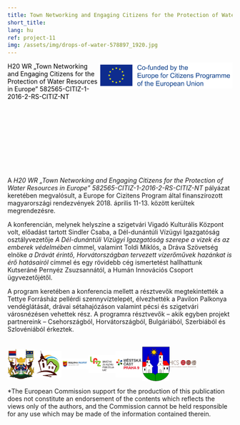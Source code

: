 ```yaml
---
title: Town Networking and Engaging Citizens for the Protection of Water Resources in Europe
short_title: 
lang: hu
ref: project-11
img: /assets/img/drops-of-water-578897_1920.jpg
---
```

<header style="background-image: none; height: 200px; color: black; text-shadow: none; text-align: left; min-height: 200px;">
<img src="/assets/img/EU-Co-Funded.jpg" alt="Eu Co funded" style="width: 300px; float: right;">
H20 WR „Town Networking and Engaging Citizens
for the Protection of Water Resources in Europe”
582565-CITIZ-1-2016-2-RS-CITIZ-NT
</header>

A _H20 WR „Town Networking and Engaging Citizens for the Protection of Water Resources in Europe” 582565-CITIZ-1-2016-2-RS-CITIZ-NT_ pályázat keretében megvalósult, a Europe for Cizitens Program által finanszírozott magyarországi rendezvények 2018\. április 11-13\. között kerültek megrendezésre.

A konferencián, melynek helyszíne a szigetvári Vigadó Kulturális Központ volt, előadást tartott Sindler Csaba, a Dél-dunántúli Vízügyi Igazgatóság osztályvezetője _A Dél-dunántúli Vízügyi Igazgatóság szerepe a vizek és az emberek védelmében_ címmel, valamint Toldi Miklós, a Dráva Szövetség elnöke _a Drávát érintő, Horvátországban tervezett vízerőművek hazánkat is érő hatásairól_ címmel és egy rövidebb cég ismertetést hallhattunk Kutseráné Pernyéz Zsuzsannától, a Humán Innovációs Csoport ügyvezetőjétől.

A program keretében a konferencia mellett a résztvevők megtekintették a Tettye Forrásház pellérdi szennyvíztelepét, élvezhették a Pavilon Palkonya vendéglátását, drávai sétahajózáson valamint pécsi és szigetvári városnézésen vehettek rész. A programra résztvevők – akik egyben projekt partnereink – Csehországból, Horvátországból, Bulgáriából, Szerbiából és Szlovéniából érkeztek.

<br/>
<div style="display: flex;display: -webkit-flex; align-items: center;">
<img src="/assets/img/footer_logo_1.jpg" alt="footer logo 1" style="width: 12%; height: 12%;">
<img src="/assets/img/footer_logo_2.jpg" alt="footer logo 2" style="width: 12%; height: 12%;">
<img src="/assets/img/footer_logo_3.jpg" alt="footer logo 3" style="width: 12%; height: 12%;">
<img src="/assets/img/footer_logo_4.jpg" alt="footer logo 4" style="width: 12%; height: 12%;">
<img src="/assets/img/footer_logo_5.jpg" alt="footer logo 5" style="width: 12%; height: 12%;">
<img src="/assets/img/footer_logo_6.jpg" alt="footer logo 6" style="width: 12%; height: 12%;">
<img src="/assets/img/hics-logo.png" alt="footer logo 7" style="width: 12%; height: 12%; vertical-align: middle;">
</div>

*The European Commission support for the production of this publication does not constitute an endorsement of
the contents which reflects the views only of the authors, and the Commission cannot be held responsible for any
use which may be made of the information contained therein.
